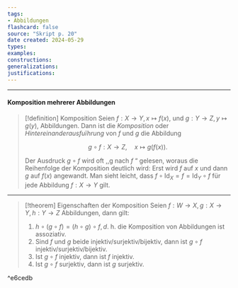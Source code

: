 ```yaml
---
tags:
- Abbildungen
flashcard: false
source: "Skript p. 20"
date created: 2024-05-29
types: 
examples: 
constructions: 
generalizations: 
justifications:
---
```

***
#### Komposition mehrerer Abbildungen

> [!definition] Komposition
> Seien $f: X \rightarrow Y, x \mapsto f(x)$, und $g: Y \rightarrow Z, y \mapsto g(y)$, Abbildungen. Dann ist die *Komposition* oder *Hintereinanderausfuïhrung* von $f$ und $g$ die Abbildung
> 
> $$
> g \circ f: X \rightarrow Z, \quad x \mapsto g(f(x)) .
> $$
> 
> Der Ausdruck $g \circ f$ wird oft ,,g nach $f$ “ gelesen, woraus die Reihenfolge der Komposition deutlich wird: Erst wird $f$ auf $x$ und dann $g$ auf $f(x)$ angewandt. Man sieht leicht, dass $f \circ \operatorname{Id}_X=f=\operatorname{Id}_Y \circ f$ für jede Abbildung $f: X \rightarrow Y$ gilt.

***

> [!theorem] Eigenschaften der Komposition
> Seien $f: W \rightarrow X, g: X \rightarrow Y, h: Y \rightarrow Z$ Abbildungen, dann gilt:
> 1. $h \circ(g \circ f)=(h \circ g) \circ f, d$. h. die Komposition von Abbildungen ist assoziativ.
> 2. Sind $f$ und $g$ beide injektiv/surjektiv/bijektiv, dann ist $g \circ f$ injektiv/surjektiv/bijektiv.
> 3. Ist $g \circ f$ injektiv, dann ist $f$ injektiv.
> 4. Ist $g \circ f$ surjektiv, dann ist $g$ surjektiv.

^e6cedb

